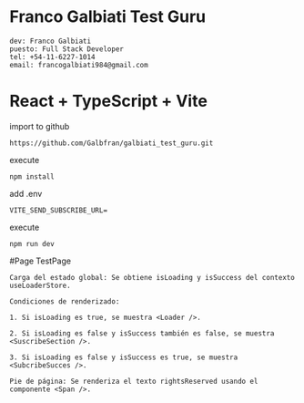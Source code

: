 # Franco Galbiati Test Guru
```
dev: Franco Galbiati
puesto: Full Stack Developer
tel: +54-11-6227-1014
email: francogalbiati984@gmail.com
```
# React + TypeScript + Vite

import to github
```
https://github.com/Galbfran/galbiati_test_guru.git
```

execute
```
npm install
```

add .env
```
VITE_SEND_SUBSCRIBE_URL=
```

execute
```
npm run dev
```

#Page TestPage
```
Carga del estado global: Se obtiene isLoading y isSuccess del contexto useLoaderStore.

Condiciones de renderizado:

1. Si isLoading es true, se muestra <Loader />.

2. Si isLoading es false y isSuccess también es false, se muestra <SuscribeSection />.

3. Si isLoading es false y isSuccess es true, se muestra <SubcribeSucces />.

Pie de página: Se renderiza el texto rightsReserved usando el componente <Span />.
```



